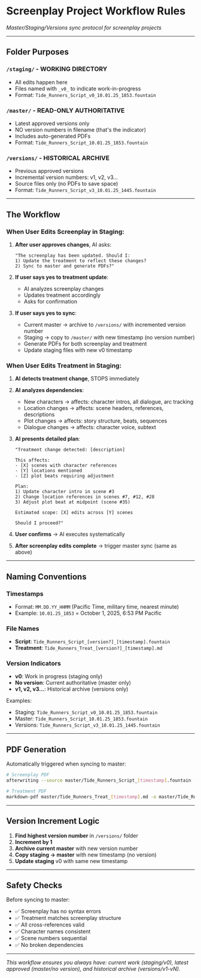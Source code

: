 # Screenplay Project Workflow Rules

*Master/Staging/Versions sync protocol for screenplay projects*

---

## Folder Purposes

### `/staging/` - WORKING DIRECTORY
- All edits happen here
- Files named with `_v0_` to indicate work-in-progress
- Format: `Tide_Runners_Script_v0_10.01.25_1853.fountain`

### `/master/` - READ-ONLY AUTHORITATIVE
- Latest approved versions only
- NO version numbers in filename (that's the indicator)
- Includes auto-generated PDFs
- Format: `Tide_Runners_Script_10.01.25_1853.fountain`

### `/versions/` - HISTORICAL ARCHIVE
- Previous approved versions
- Incremental version numbers: v1, v2, v3...
- Source files only (no PDFs to save space)
- Format: `Tide_Runners_Script_v3_10.01.25_1445.fountain`

---

## The Workflow

### When User Edits Screenplay in Staging:

1. **After user approves changes**, AI asks:
   ```
   "The screenplay has been updated. Should I:
   1) Update the treatment to reflect these changes?
   2) Sync to master and generate PDFs?"
   ```

2. **If user says yes to treatment update**:
   - AI analyzes screenplay changes
   - Updates treatment accordingly
   - Asks for confirmation

3. **If user says yes to sync**:
   - Current master → archive to `/versions/` with incremented version number
   - Staging → copy to `/master/` with new timestamp (no version number)
   - Generate PDFs for both screenplay and treatment
   - Update staging files with new v0 timestamp

### When User Edits Treatment in Staging:

1. **AI detects treatment change**, STOPS immediately

2. **AI analyzes dependencies**:
   - New characters → affects: character intros, all dialogue, arc tracking
   - Location changes → affects: scene headers, references, descriptions
   - Plot changes → affects: story structure, beats, sequences
   - Dialogue changes → affects: character voice, subtext

3. **AI presents detailed plan**:
   ```
   "Treatment change detected: [description]
   
   This affects:
   - [X] scenes with character references
   - [Y] locations mentioned
   - [Z] plot beats requiring adjustment
   
   Plan:
   1) Update character intro in scene #3
   2) Change location references in scenes #7, #12, #28
   3) Adjust plot beat at midpoint (scene #35)
   
   Estimated scope: [X] edits across [Y] scenes
   
   Should I proceed?"
   ```

4. **User confirms** → AI executes systematically

5. **After screenplay edits complete** → trigger master sync (same as above)

---

## Naming Conventions

### Timestamps
- Format: `MM.DD.YY_HHMM` (Pacific Time, military time, nearest minute)
- Example: `10.01.25_1853` = October 1, 2025, 6:53 PM Pacific

### File Names
- **Script**: `Tide_Runners_Script_[version?]_[timestamp].fountain`
- **Treatment**: `Tide_Runners_Treat_[version?]_[timestamp].md`

### Version Indicators
- **v0**: Work in progress (staging only)
- **No version**: Current authoritative (master only)
- **v1, v2, v3...**: Historical archive (versions only)

Examples:
- Staging: `Tide_Runners_Script_v0_10.01.25_1853.fountain`
- Master: `Tide_Runners_Script_10.01.25_1853.fountain`
- Versions: `Tide_Runners_Script_v3_10.01.25_1445.fountain`

---

## PDF Generation

Automatically triggered when syncing to master:

```bash
# Screenplay PDF
afterwriting --source master/Tide_Runners_Script_[timestamp].fountain --pdf master/Tide_Runners_Script_[timestamp].pdf

# Treatment PDF
markdown-pdf master/Tide_Runners_Treat_[timestamp].md -o master/Tide_Runners_Treat_[timestamp].pdf
```

---

## Version Increment Logic

1. **Find highest version number** in `/versions/` folder
2. **Increment by 1**
3. **Archive current master** with new version number
4. **Copy staging → master** with new timestamp (no version)
5. **Update staging** v0 with same new timestamp

---

## Safety Checks

Before syncing to master:
- ✅ Screenplay has no syntax errors
- ✅ Treatment matches screenplay structure
- ✅ All cross-references valid
- ✅ Character names consistent
- ✅ Scene numbers sequential
- ✅ No broken dependencies

---

*This workflow ensures you always have: current work (staging/v0), latest approved (master/no version), and historical archive (versions/v1-vN).*


